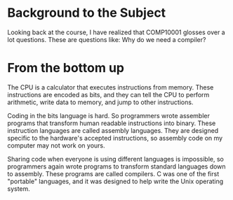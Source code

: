 # Background to the Subject
Looking back at the course, I have realized that COMP10001 glosses over a lot questions. These are questions like:
Why do we need a compiler?

# From the bottom up
The CPU is a calculator that executes instructions from memory. These instructions are encoded as bits, and they can tell the CPU to perform arithmetic, write data to memory, and jump to other instructions.

Coding in the bits language is hard. So programmers wrote assembler programs that transform human readable instructions into binary. These instruction languages are called assembly languages. They are designed specific to the hardware's accepted instructions, so assembly code on my computer may not work on yours.

Sharing code when everyone is using different languages is impossible, so programmers again wrote programs to transform standard languages down to assembly. These programs are called compilers. C was one of the first "portable" languages, and it was designed to help write the Unix operating system. 
